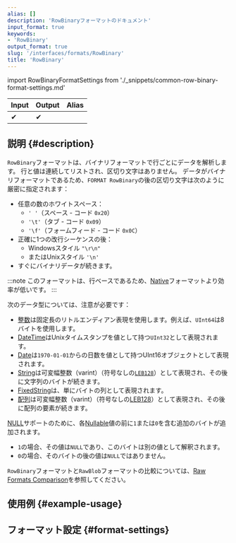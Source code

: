 ```yaml
---
alias: []
description: 'RowBinaryフォーマットのドキュメント'
input_format: true
keywords:
- 'RowBinary'
output_format: true
slug: '/interfaces/formats/RowBinary'
title: 'RowBinary'
---
```


import RowBinaryFormatSettings from './_snippets/common-row-binary-format-settings.md'

| Input | Output | Alias |
|-------|--------|-------|
| ✔     | ✔      |       |

## 説明 {#description}

`RowBinary`フォーマットは、バイナリフォーマットで行ごとにデータを解析します。
行と値は連続してリストされ、区切り文字はありません。
データがバイナリフォーマットであるため、`FORMAT RowBinary`の後の区切り文字は次のように厳密に指定されます：

- 任意の数のホワイトスペース：
  - `' '`（スペース - コード `0x20`）
  - `'\t'`（タブ - コード `0x09`）
  - `'\f'`（フォームフィード - コード `0x0C`） 
- 正確に1つの改行シーケンスの後：
  - Windowsスタイル `"\r\n"` 
  - またはUnixスタイル `'\n'`
- すぐにバイナリデータが続きます。

:::note
このフォーマットは、行ベースであるため、[Native](../Native.md)フォーマットより効率が低いです。
:::

次のデータ型については、注意が必要です：

- [整数](../../../sql-reference/data-types/int-uint.md)は固定長のリトルエンディアン表現を使用します。例えば、`UInt64`は8バイトを使用します。
- [DateTime](../../../sql-reference/data-types/datetime.md)はUnixタイムスタンプを値として持つ`UInt32`として表現されます。
- [Date](../../../sql-reference/data-types/date.md)は`1970-01-01`からの日数を値として持つUInt16オブジェクトとして表現されます。
- [String](../../../sql-reference/data-types/string.md)は可変幅整数（varint）（符号なしの[`LEB128`](https://en.wikipedia.org/wiki/LEB128)）として表現され、その後に文字列のバイトが続きます。
- [FixedString](../../../sql-reference/data-types/fixedstring.md)は、単にバイトの列として表現されます。
- [配列](../../../sql-reference/data-types/array.md)は可変幅整数（varint）（符号なしの[LEB128](https://en.wikipedia.org/wiki/LEB128)）として表現され、その後に配列の要素が続きます。

[NULL](/sql-reference/syntax#null)サポートのために、各[Nullable](/sql-reference/data-types/nullable.md)値の前に`1`または`0`を含む追加のバイトが追加されます。
- `1`の場合、その値は`NULL`であり、このバイトは別の値として解釈されます。
- `0`の場合、そのバイトの後の値は`NULL`ではありません。

`RowBinary`フォーマットと`RawBlob`フォーマットの比較については、[Raw Formats Comparison](../RawBLOB.md/#raw-formats-comparison)を参照してください。

## 使用例 {#example-usage}

## フォーマット設定 {#format-settings}

<RowBinaryFormatSettings/>
